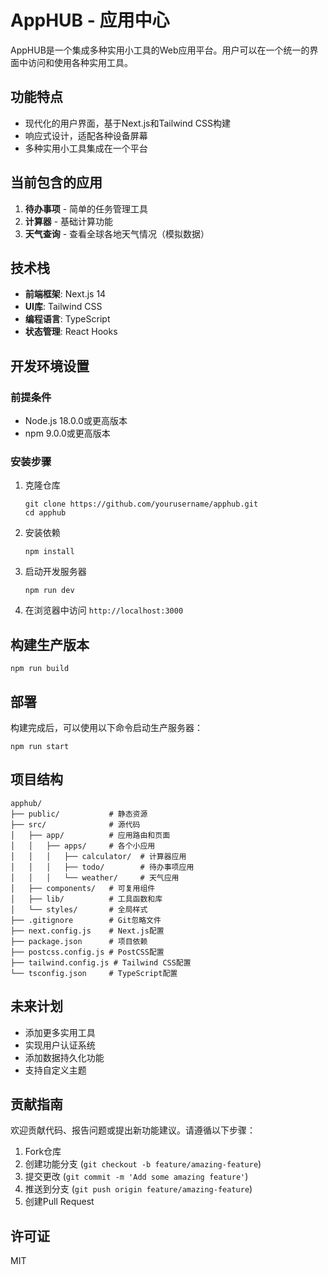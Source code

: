 # AppHUB - 应用中心

AppHUB是一个集成多种实用小工具的Web应用平台。用户可以在一个统一的界面中访问和使用各种实用工具。

## 功能特点

- 现代化的用户界面，基于Next.js和Tailwind CSS构建
- 响应式设计，适配各种设备屏幕
- 多种实用小工具集成在一个平台

## 当前包含的应用

1. **待办事项** - 简单的任务管理工具
2. **计算器** - 基础计算功能
3. **天气查询** - 查看全球各地天气情况（模拟数据）

## 技术栈

- **前端框架**: Next.js 14
- **UI库**: Tailwind CSS
- **编程语言**: TypeScript
- **状态管理**: React Hooks

## 开发环境设置

### 前提条件

- Node.js 18.0.0或更高版本
- npm 9.0.0或更高版本

### 安装步骤

1. 克隆仓库
   ```
   git clone https://github.com/yourusername/apphub.git
   cd apphub
   ```

2. 安装依赖
   ```
   npm install
   ```

3. 启动开发服务器
   ```
   npm run dev
   ```

4. 在浏览器中访问 `http://localhost:3000`

## 构建生产版本

```
npm run build
```

## 部署

构建完成后，可以使用以下命令启动生产服务器：

```
npm run start
```

## 项目结构

```
apphub/
├── public/           # 静态资源
├── src/              # 源代码
│   ├── app/          # 应用路由和页面
│   │   ├── apps/     # 各个小应用
│   │   │   ├── calculator/  # 计算器应用
│   │   │   ├── todo/        # 待办事项应用
│   │   │   └── weather/     # 天气应用
│   ├── components/   # 可复用组件
│   ├── lib/          # 工具函数和库
│   └── styles/       # 全局样式
├── .gitignore        # Git忽略文件
├── next.config.js    # Next.js配置
├── package.json      # 项目依赖
├── postcss.config.js # PostCSS配置
├── tailwind.config.js # Tailwind CSS配置
└── tsconfig.json     # TypeScript配置
```

## 未来计划

- 添加更多实用工具
- 实现用户认证系统
- 添加数据持久化功能
- 支持自定义主题

## 贡献指南

欢迎贡献代码、报告问题或提出新功能建议。请遵循以下步骤：

1. Fork仓库
2. 创建功能分支 (`git checkout -b feature/amazing-feature`)
3. 提交更改 (`git commit -m 'Add some amazing feature'`)
4. 推送到分支 (`git push origin feature/amazing-feature`)
5. 创建Pull Request

## 许可证

MIT 